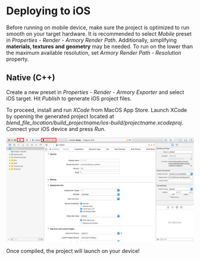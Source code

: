 # Deploying to iOS

Before running on mobile device, make sure the project is optimized to run smooth on your target hardware. It is recommended to select *Mobile* preset in  *Properties - Render - Armory Render Path*. Additionally, simplifying **materials, textures and geometry** may be needed. To run on the lower than the maximum available resolution, set *Armory Render Path - Resolution* property.

## Native (C++)

Create a new preset in *Properties - Render - Armory Exporter* and select iOS target. Hit *Publish* to generate iOS project files.

To proceed, install and run *XCode* from MacOS App Store. Launch XCode by opening the generated project located at *blend_file_location/build_projectname/ios-build/projectname.xcodeproj*. Connect your iOS device and press *Run*.

![](/platforms/img/ios/2.jpg)

Once compiled, the project will launch on your device!
